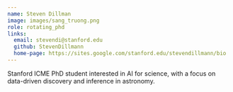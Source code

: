 ```yaml
---
name: Steven Dillman
image: images/sang_truong.png
role: rotating_phd
links:
  email: stevendi@stanford.edu
  github: StevenDillmann
  home-page: https://sites.google.com/stanford.edu/stevendillmann/bio
---
```


Stanford ICME PhD student interested in AI for science, with a focus on data-driven discovery and inference in astronomy.